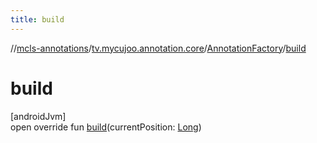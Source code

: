 ```yaml
---
title: build
---
```

//[mcls-annotations](../../../index.html)/[tv.mycujoo.annotation.core](../index.html)/[AnnotationFactory](index.html)/[build](build.html)



# build



[androidJvm]\
open override fun [build](build.html)(currentPosition: [Long](https://kotlinlang.org/api/latest/jvm/stdlib/kotlin/-long/index.html))




